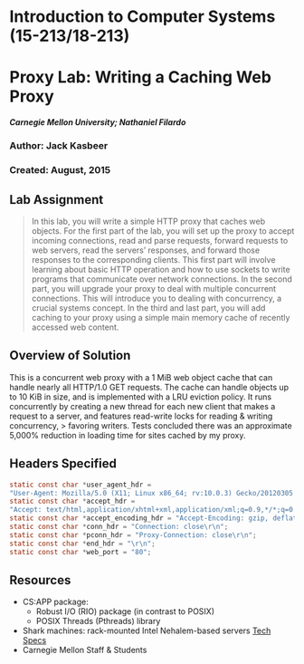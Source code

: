 # Introduction to Computer Systems (15-213/18-213)
# Proxy Lab: Writing a Caching Web Proxy
##### Carnegie Mellon University; Nathaniel Filardo

### Author: Jack Kasbeer
### Created: August, 2015

## Lab Assignment
> In this lab, you will write a simple HTTP proxy that caches web objects. For the first part of the lab, you will set up the proxy to accept incoming connections, read and parse requests, forward requests to web servers, read the servers’ responses, and forward those responses to the corresponding clients. This first part will involve learning about basic HTTP operation and how to use sockets to write programs that communicate over network connections. In the second part, you will upgrade your proxy to deal with multiple concurrent connections. This will introduce you to dealing with concurrency, a crucial systems concept. In the third and last part, you will add caching to your proxy using a simple main memory cache of recently accessed web content.

## Overview of Solution 
This is a concurrent web proxy with a 1 MiB web object cache that can handle nearly all HTTP/1.0 GET requests. The cache can handle objects up to 10 KiB in size, and is implemented with a LRU eviction policy. It runs concurrently by creating a new  thread for each new client that makes a request to a server, and features read-write locks for reading & writing concurrency, > favoring writers. Tests concluded there was an approximate 5,000% reduction in loading time for sites cached by my proxy.

## Headers Specified
```C
static const char *user_agent_hdr = 
"User-Agent: Mozilla/5.0 (X11; Linux x86_64; rv:10.0.3) Gecko/20120305 Firefox/10.0.3\r\n";
static const char *accept_hdr = 
"Accept: text/html,application/xhtml+xml,application/xml;q=0.9,*/*;q=0.8\r\n";
static const char *accept_encoding_hdr = "Accept-Encoding: gzip, deflate\r\n";
static const char *conn_hdr = "Connection: close\r\n";
static const char *pconn_hdr = "Proxy-Connection: close\r\n";
static const char *end_hdr = "\r\n";
static const char *web_port = "80";
```

## Resources 
* CS:APP package:
  * Robust I/O (RIO) package (in contrast to POSIX)
  * POSIX Threads (Pthreads) library
* Shark machines: rack-mounted Intel Nehalem-based servers [Tech Specs](https://www.cs.cmu.edu/~213/labmachines.html)
* Carnegie Mellon Staff & Students

